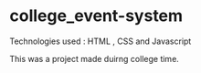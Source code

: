 # college_event-system
Technologies used : HTML , CSS and Javascript

This was a project made duirng college time.

